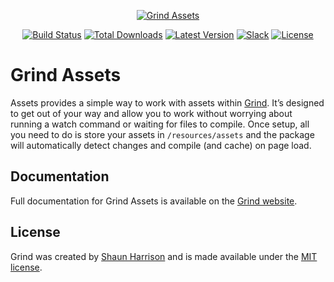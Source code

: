 <p align="center"><a href="https://grind.rocks"><img src="https://assets.grind.rocks/docs/img/grind-assets.svg" alt="Grind Assets" /></a></p>

<p align="center">
<a href="https://cloud.drone.io/grindjs/assets"><img src="https://cloud.drone.io/api/badges/grindjs/assets/status.svg" alt="Build Status"></a>
<a href="https://www.npmjs.com/package/grind-assets"><img src="https://img.shields.io/npm/dt/grind-assets.svg" alt="Total Downloads"></a>
<a href="https://www.npmjs.com/package/grind-assets"><img src="https://img.shields.io/npm/v/grind-assets.svg" alt="Latest Version"></a>
<a href="https://chat.grind.rocks"><img src="https://chat.grind.rocks/badge.svg" alt="Slack"></a>
<a href="https://www.npmjs.com/package/grind-assets"><img src="https://img.shields.io/npm/l/grind-assets.svg" alt="License"></a>
</p>

# Grind Assets

Assets provides a simple way to work with assets within [Grind](https://github.com/grindjs/framework).  It’s designed to get out of your way and allow you to work without worrying about running a watch command or waiting for files to compile.  Once setup, all you need to do is store your assets in `/resources/assets` and the package will automatically detect changes and compile (and cache) on page load.

## Documentation

Full documentation for Grind Assets is available on the [Grind website](https://grind.rocks/docs/guides/assets).

## License

Grind was created by [Shaun Harrison](https://github.com/shnhrrsn) and is made available under the [MIT license](LICENSE).
